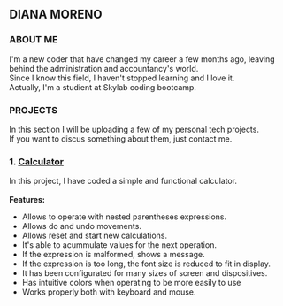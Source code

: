 ## DIANA MORENO


### ABOUT ME
I'm a new coder that have changed my career a few months ago, leaving behind the administration and accountancy's world.<br>
Since I know this field, I haven't stopped learning and I love it.<br>
Actually, I'm a studient at Skylab coding bootcamp.


### PROJECTS
In this section I will be uploading a few of my personal tech projects.<br> 
If you want to discus something about them, just contact me.

### 1. [Calculator](https://diana-moreno.github.io/calculator/)

In this project, I have coded a simple and functional calculator.<br><br>
**Features:**
- Allows to operate with nested parentheses expressions.
- Allows do and undo movements.
- Allows reset and start new calculations.
- It's able to acummulate values for the next operation.
- If the expression is malformed, shows a message.
- If the expression is too long, the font size is reduced to fit in display.
- It has been configurated for many sizes of screen and dispositives.
- Has intuitive colors when operating to be more easily to use
- Works properly both with keyboard and mouse.


